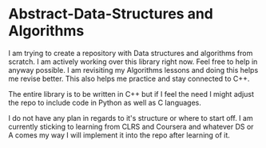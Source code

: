 # Abstract-Data-Structures and Algorithms

I am trying to create a repository with Data structures and algorithms from scratch. I am actively working over this library right now. Feel free to help in anyway possible. I am revisiting my Algorithms lessons and doing this helps me revise better. This also helps me practice and stay connected to C++.

The entire library is to be written in C++ but if I feel the need I might adjust the repo to include code in Python as well as C languages.

I do not have any plan in regards to it's structure or where to start off. I am currently sticking to learning from CLRS and Coursera and whatever DS or A comes my way I will implement it into the repo after learning of it.

